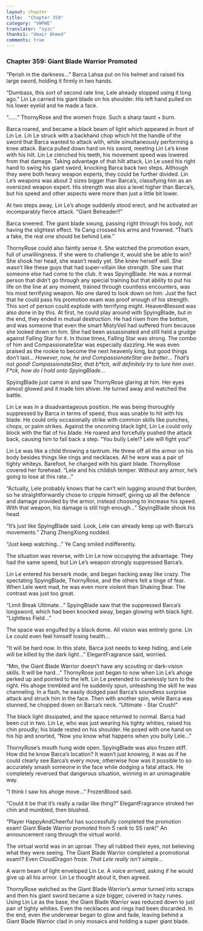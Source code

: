 ```yaml
---
layout: chapter
title:  "Chapter 359"
category: "VWPWE"
translator: "syzc"
thanks1: "Umair Ahmed"
comments: true
---
```


### Chapter 359: Giant Blade Warrior Promoted

“Perish in the darkness...” Barca Lahsa put on his helmet and raised his large sword, holding it firmly in two hands.

“Dumbass, this sort of second rate line, Lele already stopped using it long ago.” Lin Le carried his giant blade on his shoulder. His left hand pulled on his lower eyelid and he made a face.

“......” ThornyRose and the women froze. Such a sharp taunt + burn.

Barca roared, and became a black beam of light which appeared in front of Lin Le. Lin Le struck with a backhand chop which hit the handle of the sword that Barca wanted to attack with, while simultaneously performing a knee attack. Barca pulled down hard on his sword, meeting Lin Le’s knee with his hilt. Lin Le clenched his teeth, his movement speed was lowered from that damage. Taking advantage of that hilt attack, Lin Le used his right hand to swing his giant sword, knocking Barca back two steps. Although they were both heavy weapon experts, they could be further divided. Lin Le’s weapons was about 2 sizes bigger than Barca’s, classifying him as an oversized weapon expert. His strength was also a level higher than Barca’s, but his speed and other aspects were more than just a little bit lower.

At two steps away, Lin Le’s ahoge suddenly stood erect, and he activated an incomparably fierce attack. “Giant Beheader!!”

Barca sneered. The giant blade swung, passing right through his body, not having the slightest effect. Ye Cang crossed his arms and frowned. “That’s a fake, the real one should be behind Lele.”

ThornyRose could also faintly sense it. She watched the promotion exam, full of unwillingness. If she were to challenge it, would she be able to win? She shook her head, she wasn’t ready yet. She knew herself well. She wasn’t like these guys that had super-villain like strength. She saw that someone else had come to the club. It was SpyingBlade. He was a normal person that didn’t go through any special training but that ability to put his life on the line at any moment, trained through countless encounters, was his most terrifying weapon. No one dared to look down on him. Just the fact that he could pass his promotion exam was proof enough of his strength. This sort of person could explode with terrifying might. HeavenBlessed was also done in by this. At first, he could play around with SpyingBlade, but in the end, they ended in mutual destruction. He had risen from the bottom, and was someone that even the smart MistyVeil had suffered from because she looked down on him. She had been assassinated and still held a grudge against Falling Star for it. In those times, Falling Star was strong. The combo of him and CompassionateStar was especially dazzling. He was even praised as the rookie to become the next heavenly king, but good things don’t last… *However, now, he and CompassionateStar are better... That’s not good! CompassionateStar, that b\*tch, will definitely try to lure him over. F\*ck, how do I hold onto SpyingBlade...*

SpyingBlade just came in and saw ThornyRose glaring at him. Her eyes almost glowed and it made him shiver. He turned away and watched the battle.

Lin Le was in a disadvantageous position. He was being thoroughly suppressed by Barca in terms of speed, thus was unable to hit with his blade. He could only occasionally strike with common skills like punches, chops, or palm strikes. Against the oncoming black light, Lin Le could only block with the flat of his blade. He roared and forcefully pushed the attack back, causing him to fall back a step. “You bully Lele!? Lele will fight you!”

Lin Le was like a child throwing a tantrum. He threw off all the armor on his body besides things like rings and necklaces. All he wore was a pair of tighty whiteys. Barefoot, he charged with his giant blade. ThornyRose covered her forehead. “Lele and his childish temper. Without any armor, he’s going to lose at this rate...”

“Actually, Lele probably knows that he can’t win lugging around that burden, so he straightforwardly chose to cripple himself, giving up all the defence and damage provided by the armor, instead choosing to increase his speed. With that weapon, his damage is still high enough...” SpyingBlade shook his head.

“It’s just like SpyingBlade said. Look, Lele can already keep up with Barca’s movements.” Zhang ZhengXiong nodded.

“Just keep watching...” Ye Cang smiled indifferently.

The situation was reverse, with Lin Le now occupying the advantage. They had the same speed, but Lin Le’s weapon strongly suppressed Barca’s.

Lin Le entered his berserk mode, and began hacking away like crazy. The spectating SpyingBlade, ThornyRose, and the others felt a tinge of fear. When Lele went mad, he was even more violent than Shaking Bear. The contrast was just too great.

“Limit Break Ultimate...” SpyingBlade saw that the suppressed Barca’s longsword, which had been knocked away, began glowing with black light. “Lightless Field...”

The space was engulfed by a black dome. All vision was entirely gone. Lin Le could even feel himself losing health...

“It will be hard now. In this state, Barca just needs to keep hiding, and Lele will be killed by the dark light...” ElegantFragrance said, worried.

“Mm, the Giant Blade Warrior doesn’t have any scouting or dark-vision skills. It will be hard...” ThornyRose just began to now when Lin Le’s ahoge perked up and pointed to the left. Lin Le pretended to carelessly turn to the right. His ahoge trembled and he suddenly spun, unleashing the skill he was channeling. In a flash, he easily dodged past Barca’s soundless surprise attack and struck him in the face. Then with another spin, while Barca was stunned, he chopped down on Barca’s neck. “Ultimate - Star Crush!”

The black light dissipated, and the space returned to normal. Barca had been cut in two. Lin Le, who was just wearing his tighty whities, raised his chin proudly; his blade rested on his shoulder. He posed with one hand on his hip and snorted, “Now you know what happens when you bully Lele...”

ThornyRose’s mouth hung wide open. SpyingBlade was also frozen stiff. How did he know Barca’s location? It wasn’t just knowing, it was as if he could clearly see Barca’s every move, otherwise how was it possible to so accurately smash someone in the face while dodging a fatal attack. He completely reversed that dangerous situation, winning in an unimaginable way.

“I think I saw his ahoge move...” FrozenBlood said.

“Could it be that it’s really a radar like thing?” ElegantFragrance stroked her chin and mumbled, then blushed.

“Player HappyAndCheerful has successfully completed the promotion exam! Giant Blade Warrior promoted from S rank to SS rank!” An announcement rang through the virtual world.

The virtual world was in an uproar. They all rubbed their eyes, not believing what they were seeing. The Giant Blade Warrior completed a promotional exam!? Even CloudDragon froze. *That Lele really isn’t simple...*

A warm beam of light enveloped Lin Le. A voice arrived, asking if he would give up all his armor. Lin Le thought about it, then agreed.

ThornyRose watched as the Giant Blade Warrior’s armor turned into scraps and then his giant sword became a size bigger, covered in hazy runes. Using Lin Le as the base, the Giant Blade Warrior was reduced down to just pair of tighty whities. Even the necklaces and rings had been discarded. In the end, even the underwear began to glow and fade, leaving behind a Giant Blade Warrior clad in only mosaics and holding a super giant blade.
